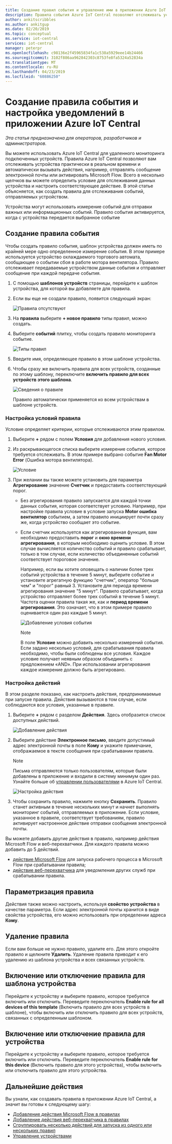 ```yaml
---
title: Создание правил события и управление ими в приложении Azure IoT Central | Документация Майкрософт
description: Правила события Azure IoT Central позволяют отслеживать устройства практически в реальном времени и автоматически вызывать действия (например, отправлять сообщение электронной почты) при срабатывании правила.
author: ankitscribbles
ms.author: ankitgup
ms.date: 02/20/2019
ms.topic: conceptual
ms.service: iot-central
services: iot-central
manager: peterpr
ms.openlocfilehash: c98136e2f45965834fa1c538a5929eee14b24466
ms.sourcegitcommit: 3102f886aa962842303c8753fe8fa5324a52834a
ms.translationtype: MT
ms.contentlocale: ru-RU
ms.lasthandoff: 04/23/2019
ms.locfileid: "60886250"
---
```

# <a name="create-an-event-rule-and-set-up-notifications-in-your-azure-iot-central-application"></a>Создание правила события и настройка уведомлений в приложении Azure IoT Central

*Эта статья предназначена для операторов, разработчиков и администраторов.*

Вы можете использовать Azure IoT Central для удаленного мониторинга подключенных устройств. Правила Azure IoT Central позволяют вам отслеживать устройства практически в реальном времени и автоматически вызывать действия, например, отправлять сообщение электронной почты или активировать Microsoft Flow. Всего в несколько щелчков вы можете определить условие для отслеживания данных устройства и настроить соответствующее действие. В этой статье объясняется, как создать правила для отслеживания событий, отправляемых устройством.

Устройства могут использовать измерение событий для отправки важных или информационных событий. Правило события активируется, когда с устройства передается выбранное событие

## <a name="create-an-event-rule"></a>Создание правила события

Чтобы создать правило события, шаблон устройства должен иметь по крайней мере одно определенное измерение события. В этом примере используется устройство охлаждаемого торгового автомата, сообщающее о событии сбоя в работе мотора вентилятора. Правило отслеживает передаваемые устройством данные события и отправляет сообщение при каждой передаче события.

1. С помощью **шаблонов устройств** страницы, перейдите к шаблон устройства, для которой вы добавляете для правила.

1. Если вы еще не создали правило, появится следующий экран:

    ![Правила отсутствуют](media/howto-create-event-rules/Rules_Landing_Page.png)

1. На **правила** выберите **+ новое правило** типы правил, можно создать.

1. Выберите **событий** плитку, чтобы создать правило мониторинга событие.

    ![Типы правил](media/howto-create-event-rules/Rule_Types.png)

1. Введите имя, определяющее правило в этом шаблоне устройства.

1. Чтобы сразу же включить правила для всех устройств, созданные по этому шаблону, переключите **включить правило для всех устройств этого шаблона**.

    ![Сведения о правиле](media/howto-create-event-rules/Rule_Detail.png)

    Правило автоматически применяется ко всем устройствам в шаблоне устройств.

### <a name="configure-the-rule-conditions"></a>Настройка условий правила

Условие определяет критерии, которые отслеживаются этим правилом.

1. Выберите **+** рядом с полем **Условия** для добавления нового условия.

1. Из раскрывающегося списка выберите измерение события, которое требуется отслеживать. В этом примере выбрано событие **Fan Motor Error** (Ошибка мотора вентилятора).

   ![Условие](media/howto-create-event-rules/Condition_Filled_Out.png)

1. При желании вы также можете установить для параметра **Агрегирование** значение **Счетчик** и предоставить соответствующий порог.

   - Без агрегирования правило запускается для каждой точки данных события, которая соответствует условию. Например, при настройке правила условие в условие запуска **Motor ошибка вентилятор** событием, а затем правило инициирует почти сразу же, когда устройство сообщает это событие.
   - Если счетчик используется как агрегированная функция, вам необходимо предоставить **порог** и **окно времени агрегирования**, в которым необходимо оценить условие. В этом случае вычисляется количество событий и правило срабатывает, только в том случае, если количество объединенные событий соответствует пороговое значение.

     Например, если вы хотите оповещать о наличии более трех событий устройства в течение 5 минут, выберите событие и установите агрегатную функцию "счетчик", оператор "больше чем" и "порог" равный 3. Установите для периода времени агрегирования значение "5 минут". Правило срабатывает, когда устройство отправляет более трех событий в течение 5 минут. Частота оценки правила такая же, как и **период времени агрегирования**. Это означает, что в этом примере правило оценивается один раз каждые 5 минут.

     ![Добавление условия события](media/howto-create-event-rules/Aggregate_Condition_Filled_Out.png)

     >[!NOTE]
     >В поле **Условие** можно добавить несколько измерений события. Если задано несколько условий, для срабатывания правила необходимо, чтобы были соблюдены все условия. Каждое условие получает неявным образом объединить с предложением «AND». При использовании агрегирования каждое измерение должно быть агрегировано.

### <a name="configure-actions"></a>Настройка действий

В этом разделе показано, как настроить действия, предпринимаемые при запуске правила. Действия вызываются в том случае, если соблюдаются все условия, указанные в правиле.

1. Выберите **+** рядом с разделом **Действия**. Здесь отобразится список доступных действий.

    ![Добавление действия](media/howto-create-event-rules/Add_Action.png)

1. Выберите действие **Электронное письмо**, введите допустимый адрес электронной почты в поле **Кому** и укажите примечание, отображаемое в тексте сообщения при срабатывании правила.

    > [!NOTE]
    > Письма отправляются только пользователям, которые были добавлены в приложение и входили в систему минимум один раз. Узнайте больше об [управлении пользователями](howto-administer.md) в Azure IoT Central.

   ![Настройка действия](media/howto-create-event-rules/Configure_Action.png)

1. Чтобы сохранить правило, нажмите кнопку **Сохранить**. Правило станет активным в течение нескольких минут и начнет выполнять мониторинг событий, отправляемых в приложение. Если условие, указанное в правиле, соответствует требованиям, правило активирует настроенное действие отправки сообщения электронной почты.

Вы можете добавить другие действия в правило, например действия Microsoft Flow и веб-перехватчики. Для каждого правила можно добавить до 5 действий.

- [действие Microsoft Flow](howto-add-microsoft-flow.md) для запуска рабочего процесса в Microsoft Flow при срабатывании правила; 
- [действие веб-перехватчика](howto-create-webhooks.md) для уведомления других служб при срабатывании правила.

## <a name="parameterize-the-rule"></a>Параметризация правила

Действия также можно настроить, используя **свойство устройства** в качестве параметра. Если адрес электронной почты хранится в виде свойства устройства, его можно использовать при определении адреса **Кому**.

## <a name="delete-a-rule"></a>Удаление правила

Если вам больше не нужно правило, удалите его. Для этого откройте правило и щелкните **Удалить**. Удаление правила приводит к его удалению из шаблона устройства и всех связанных устройств.

## <a name="enable-or-disable-a-rule-for-a-device-template"></a>Включение или отключение правила для шаблона устройства

Перейдите к устройству и выберите правило, которое требуется включить или отключить. Переведите переключатель **Enable rule for all devices of this template** (Включить правило для всех устройств в шаблоне), чтобы включить или отключить правило для всех устройств, связанных с определенным шаблоном.

## <a name="enable-or-disable-a-rule-for-a-device"></a>Включение или отключение правила для устройства

Перейдите к устройству и выберите правило, которое требуется включить или отключить. Переведите переключатель **Enable rule for this device** (Включить правило для этого устройства), чтобы включить или отключить правило для этого устройства.

## <a name="next-steps"></a>Дальнейшие действия

Вы узнали, как создавать правила в приложении Azure IoT Central, а значит вы готовы к следующему шагу:

- [Добавление действия Microsoft Flow в правилах](howto-add-microsoft-flow.md)
- [Добавление действия веб-перехватчика в правилах](howto-create-webhooks.md)
- [Сгруппировать несколько действий для запуска из одного или нескольких правил](howto-use-action-groups.md)
- [Управление устройствами](howto-manage-devices.md)
